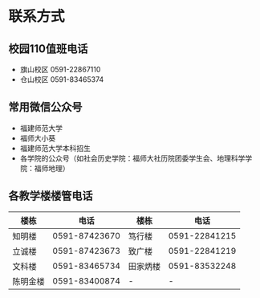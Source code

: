 # 联系方式

## 校园110值班电话

- 旗山校区 0591-22867110
- 仓山校区 0591-83465374

## 常用微信公众号

- 福建师范大学
- 福师大小葵
- 福建师范大学本科招生
- 各学院的公众号（如社会历史学院：福师大社历院团委学生会、地理科学学院：福师地理）

## 各教学楼楼管电话

| 楼栋 | 电话 | 楼栋 | 电话 |
| --- | --- | --- | --- |
| 知明楼 | 0591-87423670 | 笃行楼 | 0591-22841215 |
| 立诚楼 | 0591-87423673 | 致广楼 | 0591-22841219 |
| 文科楼 | 0591-83465734 | 田家炳楼 | 0591-83532248 |
| 陈明金楼 | 0591-83400874 | - | - |
